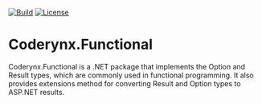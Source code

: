 [![Build](https://github.com/coderynx/functional/actions/workflows/ci.yml/badge.svg)](https://github.com/coderynx/functional/actions/workflows/ci.yml)
[![License](https://img.shields.io/github/license/coderynx/functional.svg)](https://github.com/coderynx/functional/blob/main/LICENSE)

# Coderynx.Functional

Coderynx.Functional is a .NET package that implements the Option and Result types, which are commonly used in
functional programming. It also provides extensions method for converting Result and Option types to ASP.NET results.
